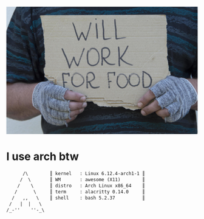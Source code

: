 ![](./github.jpg)

# I use arch btw
```             
      /\        ║ kernel   : Linux 6.12.4-arch1-1 ║    
     /  \       ║ WM       : awesome (X11)        ║    
    /    \      ║ distro   : Arch Linux x86_64    ║   
   /      \     ║ term     : alacritty 0.14.0     ║   
  /   ,,   \    ║ shell    : bash 5.2.37          ║    
 /   |  |   \   
/_-''    ''-_\  
```

